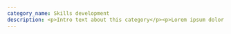 ```yaml
---
category_name: Skills development
description: <p>Intro text about this category</p><p>Lorem ipsum dolor sit amet, consectetur adipiscing elit, sed do eiusmod tempor incididunt ut labore et dolore magna aliqua.</p>
---
```

